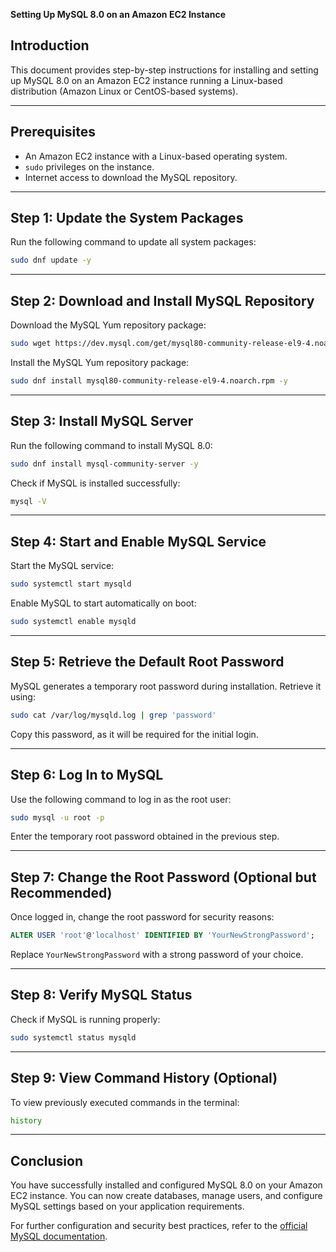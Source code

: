**Setting Up MySQL 8.0 on an Amazon EC2 Instance**

## **Introduction**
This document provides step-by-step instructions for installing and setting up MySQL 8.0 on an Amazon EC2 instance running a Linux-based distribution (Amazon Linux or CentOS-based systems).

---

## **Prerequisites**
- An Amazon EC2 instance with a Linux-based operating system.
- `sudo` privileges on the instance.
- Internet access to download the MySQL repository.

---

## **Step 1: Update the System Packages**
Run the following command to update all system packages:
```bash
sudo dnf update -y
```

---

## **Step 2: Download and Install MySQL Repository**
Download the MySQL Yum repository package:
```bash
sudo wget https://dev.mysql.com/get/mysql80-community-release-el9-4.noarch.rpm
```

Install the MySQL Yum repository package:
```bash
sudo dnf install mysql80-community-release-el9-4.noarch.rpm -y
```

---

## **Step 3: Install MySQL Server**
Run the following command to install MySQL 8.0:
```bash
sudo dnf install mysql-community-server -y
```

Check if MySQL is installed successfully:
```bash
mysql -V
```

---

## **Step 4: Start and Enable MySQL Service**
Start the MySQL service:
```bash
sudo systemctl start mysqld
```

Enable MySQL to start automatically on boot:
```bash
sudo systemctl enable mysqld
```

---

## **Step 5: Retrieve the Default Root Password**
MySQL generates a temporary root password during installation. Retrieve it using:
```bash
sudo cat /var/log/mysqld.log | grep 'password'
```

Copy this password, as it will be required for the initial login.

---

## **Step 6: Log In to MySQL**
Use the following command to log in as the root user:
```bash
sudo mysql -u root -p
```

Enter the temporary root password obtained in the previous step.

---

## **Step 7: Change the Root Password (Optional but Recommended)**
Once logged in, change the root password for security reasons:
```sql
ALTER USER 'root'@'localhost' IDENTIFIED BY 'YourNewStrongPassword';
```
Replace `YourNewStrongPassword` with a strong password of your choice.

---

## **Step 8: Verify MySQL Status**
Check if MySQL is running properly:
```bash
sudo systemctl status mysqld
```

---

## **Step 9: View Command History (Optional)**
To view previously executed commands in the terminal:
```bash
history
```

---

## **Conclusion**
You have successfully installed and configured MySQL 8.0 on your Amazon EC2 instance. You can now create databases, manage users, and configure MySQL settings based on your application requirements.

For further configuration and security best practices, refer to the [official MySQL documentation](https://dev.mysql.com/doc/).

